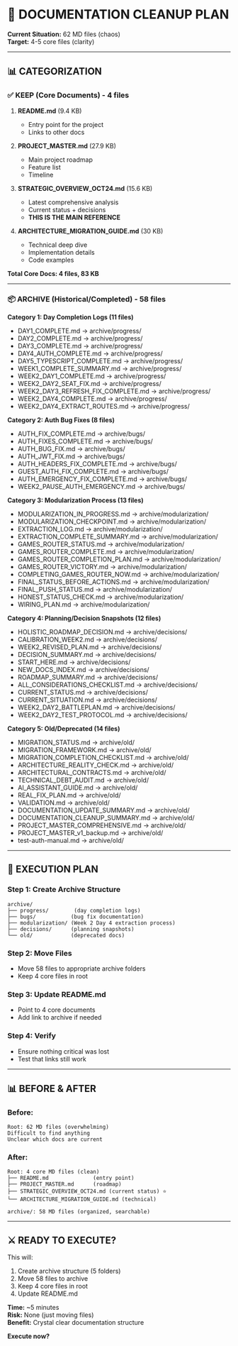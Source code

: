 # 🧹 DOCUMENTATION CLEANUP PLAN

**Current Situation:** 62 MD files (chaos)  
**Target:** 4-5 core files (clarity)

---

## 📊 **CATEGORIZATION**

### ✅ **KEEP (Core Documents) - 4 files**

1. **README.md** (9.4 KB)
   - Entry point for the project
   - Links to other docs

2. **PROJECT_MASTER.md** (27.9 KB)
   - Main project roadmap
   - Feature list
   - Timeline

3. **STRATEGIC_OVERVIEW_OCT24.md** (15.6 KB)
   - Latest comprehensive analysis
   - Current status + decisions
   - **THIS IS THE MAIN REFERENCE**

4. **ARCHITECTURE_MIGRATION_GUIDE.md** (30 KB)
   - Technical deep dive
   - Implementation details
   - Code examples

**Total Core Docs: 4 files, 83 KB**

---

### 📦 **ARCHIVE (Historical/Completed) - 58 files**

**Category 1: Day Completion Logs (11 files)**
- DAY1_COMPLETE.md → archive/progress/
- DAY2_COMPLETE.md → archive/progress/
- DAY3_COMPLETE.md → archive/progress/
- DAY4_AUTH_COMPLETE.md → archive/progress/
- DAY5_TYPESCRIPT_COMPLETE.md → archive/progress/
- WEEK1_COMPLETE_SUMMARY.md → archive/progress/
- WEEK2_DAY1_COMPLETE.md → archive/progress/
- WEEK2_DAY2_SEAT_FIX.md → archive/progress/
- WEEK2_DAY3_REFRESH_FIX_COMPLETE.md → archive/progress/
- WEEK2_DAY4_COMPLETE.md → archive/progress/
- WEEK2_DAY4_EXTRACT_ROUTES.md → archive/progress/

**Category 2: Auth Bug Fixes (8 files)**
- AUTH_FIX_COMPLETE.md → archive/bugs/
- AUTH_FIXES_COMPLETE.md → archive/bugs/
- AUTH_BUG_FIX.md → archive/bugs/
- AUTH_JWT_FIX.md → archive/bugs/
- AUTH_HEADERS_FIX_COMPLETE.md → archive/bugs/
- GUEST_AUTH_FIX_COMPLETE.md → archive/bugs/
- AUTH_EMERGENCY_FIX_COMPLETE.md → archive/bugs/
- WEEK2_PAUSE_AUTH_EMERGENCY.md → archive/bugs/

**Category 3: Modularization Process (13 files)**
- MODULARIZATION_IN_PROGRESS.md → archive/modularization/
- MODULARIZATION_CHECKPOINT.md → archive/modularization/
- EXTRACTION_LOG.md → archive/modularization/
- EXTRACTION_COMPLETE_SUMMARY.md → archive/modularization/
- GAMES_ROUTER_STATUS.md → archive/modularization/
- GAMES_ROUTER_COMPLETE.md → archive/modularization/
- GAMES_ROUTER_COMPLETION_PLAN.md → archive/modularization/
- GAMES_ROUTER_VICTORY.md → archive/modularization/
- COMPLETING_GAMES_ROUTER_NOW.md → archive/modularization/
- FINAL_STATUS_BEFORE_ACTIONS.md → archive/modularization/
- FINAL_PUSH_STATUS.md → archive/modularization/
- HONEST_STATUS_CHECK.md → archive/modularization/
- WIRING_PLAN.md → archive/modularization/

**Category 4: Planning/Decision Snapshots (12 files)**
- HOLISTIC_ROADMAP_DECISION.md → archive/decisions/
- CALIBRATION_WEEK2.md → archive/decisions/
- WEEK2_REVISED_PLAN.md → archive/decisions/
- DECISION_SUMMARY.md → archive/decisions/
- START_HERE.md → archive/decisions/
- NEW_DOCS_INDEX.md → archive/decisions/
- ROADMAP_SUMMARY.md → archive/decisions/
- ALL_CONSIDERATIONS_CHECKLIST.md → archive/decisions/
- CURRENT_STATUS.md → archive/decisions/
- CURRENT_SITUATION.md → archive/decisions/
- WEEK2_DAY2_BATTLEPLAN.md → archive/decisions/
- WEEK2_DAY2_TEST_PROTOCOL.md → archive/decisions/

**Category 5: Old/Deprecated (14 files)**
- MIGRATION_STATUS.md → archive/old/
- MIGRATION_FRAMEWORK.md → archive/old/
- MIGRATION_COMPLETION_CHECKLIST.md → archive/old/
- ARCHITECTURE_REALITY_CHECK.md → archive/old/
- ARCHITECTURAL_CONTRACTS.md → archive/old/
- TECHNICAL_DEBT_AUDIT.md → archive/old/
- AI_ASSISTANT_GUIDE.md → archive/old/
- REAL_FIX_PLAN.md → archive/old/
- VALIDATION.md → archive/old/
- DOCUMENTATION_UPDATE_SUMMARY.md → archive/old/
- DOCUMENTATION_CLEANUP_SUMMARY.md → archive/old/
- PROJECT_MASTER_COMPREHENSIVE.md → archive/old/
- PROJECT_MASTER_v1_backup.md → archive/old/
- test-auth-manual.md → archive/old/

---

## 🎯 **EXECUTION PLAN**

### **Step 1: Create Archive Structure**
```
archive/
├── progress/        (day completion logs)
├── bugs/           (bug fix documentation)
├── modularization/ (Week 2 Day 4 extraction process)
├── decisions/      (planning snapshots)
└── old/            (deprecated docs)
```

### **Step 2: Move Files**
- Move 58 files to appropriate archive folders
- Keep 4 core files in root

### **Step 3: Update README.md**
- Point to 4 core documents
- Add link to archive if needed

### **Step 4: Verify**
- Ensure nothing critical was lost
- Test that links still work

---

## 📊 **BEFORE & AFTER**

### **Before:**
```
Root: 62 MD files (overwhelming)
Difficult to find anything
Unclear which docs are current
```

### **After:**
```
Root: 4 core MD files (clean)
├── README.md              (entry point)
├── PROJECT_MASTER.md      (roadmap)
├── STRATEGIC_OVERVIEW_OCT24.md (current status) ⭐
└── ARCHITECTURE_MIGRATION_GUIDE.md (technical)

archive/: 58 MD files (organized, searchable)
```

---

## ⚔️ **READY TO EXECUTE?**

This will:
1. Create archive structure (5 folders)
2. Move 58 files to archive
3. Keep 4 core files in root
4. Update README.md

**Time:** ~5 minutes  
**Risk:** None (just moving files)  
**Benefit:** Crystal clear documentation structure

**Execute now?**

